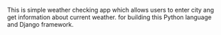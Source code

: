 This is simple weather checking app which allows users to enter city ang get information about current weather. for building this Python language and Django framework.
